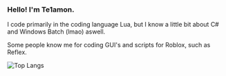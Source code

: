### Hello! I'm Te1amon.
I code primarily in the coding language Lua, but I know a little bit about C# and Windows Batch (lmao) aswell.

Some people know me for coding GUI's and scripts for Roblox, such as Reflex.

![Top Langs](https://github-readme-stats.vercel.app/api/top-langs/?username=Te1amon&layout=compact&title_color=246bce&text_color=ffffff&bg_color=000000&hide_border=true)
